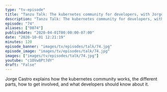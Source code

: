 ```yaml
---
type: "tv-episode"
title: "Tanzu Talk: The kubernetes community for developers, with Jorge Castro"
description: "Tanzu Talk: The kubernetes community for developers, with Jorge Castro"
episode: "74"
aliases: ["0074"]
publishdate: "2020-04-01T00:00:00-07:00"
date: "2020-10-01 12:21:19"
minutes: 120
episode_banner: "images/tv/episodes/talk/74.jpg"
episode_image: "images/tv/episodes/talk/74.jpg"
images: ["images/tv/episodes/talk/74.jpg"]
youtube: "c1OVw8Pt7dY"
draft: "False"
---
```


Jorge Castro explains how the kubernetes community works, the different parts, how to get involved, and what developers should know about it.